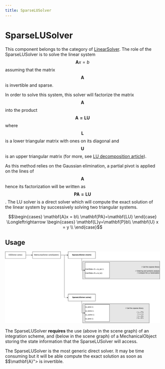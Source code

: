 ```yaml
---
title: SparseLUSolver
---
```


SparseLUSolver
==============

This component belongs to the category of [LinearSolver](../../../../simulation-principles/system-resolution/linear-solver/). The role of the SparseLUSolver is to solve the linear system $$\mathbf{A}x=b$$ assuming that the matrix $$\mathbf{A}$$ is invertible and sparse.

In order to solve this system, this solver will factorize the matrix $$\mathbf{A}$$ into the product $$\mathbf{A=LU}$$ where $$\mathbf{L}$$ is a lower triangular matrix with ones on its diagonal and $$\mathbf{U}$$ is an upper triangular matrix (for more, see [LU decomposition article](https://en.wikipedia.org/wiki/LU_decomposition)).

As this method relies on the Gaussian elimination, a partial pivot is applied on the lines of $$\mathbf{A}$$ hence its factorization will be written as $$\mathbf{PA=LU}$$ .
The LU solver is a direct solver which will compute the exact solution of the linear system by successively solving two triangular systems.

$$\begin{cases} \mathbf{A}x = b\\
\mathbf{PA}=\mathbf{LU}
 \end{case} \Longleftrightarrow 
\begin{cases} \mathbf{L}y=\mathbf{P}b\\ 
\mathbf{U} x = y \\
\end{case}$$


Usage
-----
<a href="https://github.com/sofa-framework/doc/blob/master/images/linearsolver/SparseLUSolver.png?raw=true"><img src="https://github.com/sofa-framework/doc/blob/master/images/linearsolver/SparseLUSolver.png?raw=true" title="Flow diagram for the SparseLUSolver"/></a>

The SparseLUSolver **requires** the use (above in the scene graph) of an integration scheme, and (below in the scene graph) of a MechanicalObject storing the state information that the SparseLUSolver will access.

The SparseLUSolver is the most generic direct solver. It may be time consuming but it will be able compute the exact solution as soon as $$\mathbf{A}"> is invertible.
